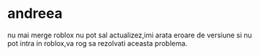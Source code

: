 # andreea
nu mai merge roblox nu pot sal actualizez,imi arata eroare de versiune si nu pot intra in roblox,va rog sa rezolvati aceasta problema.
